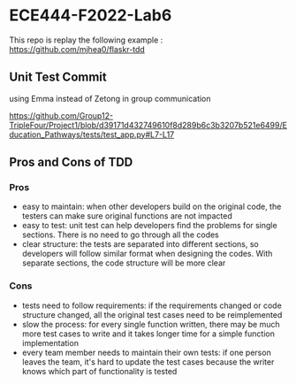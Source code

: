 # ECE444-F2022-Lab6

This repo is replay 
the following example : https://github.com/mjhea0/flaskr-tdd 

## Unit Test Commit
using Emma instead of Zetong in group communication

https://github.com/Group12-TripleFour/Project1/blob/d39171d432749610f8d289b6c3b3207b521e6499/Education_Pathways/tests/test_app.py#L7-L17

## Pros and Cons of TDD
### Pros
- easy to maintain: when other developers build on the original code, the testers can make sure original functions are not impacted
- easy to test: unit test can help developers find the problems for single sections. There is no need to go through all the codes
- clear structure: the tests are separated into different sections, so developers will follow similar format when designing the codes. With separate sections, the code structure will be more clear

### Cons
- tests need to follow requirements: if the requirements changed or code structure changed, all the original test cases need to be reimplemented
- slow the process: for every single function written, there may be much more test cases to write and it takes longer time for a simple function implementation
- every team member needs to maintain their own tests: if one person leaves the team, it's hard to update the test cases because the writer knows which part of functionality is tested
